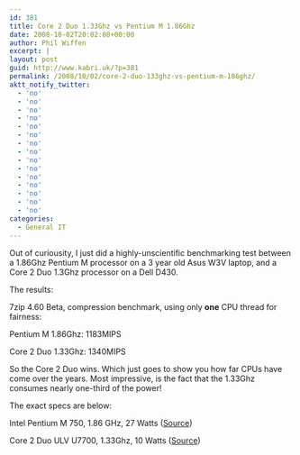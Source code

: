 ```yaml
---
id: 381
title: Core 2 Duo 1.33Ghz vs Pentium M 1.86Ghz
date: 2008-10-02T20:02:08+00:00
author: Phil Wiffen
excerpt: |
layout: post
guid: http://www.kabri.uk/?p=381
permalink: /2008/10/02/core-2-duo-133ghz-vs-pentium-m-186ghz/
aktt_notify_twitter:
  - 'no'
  - 'no'
  - 'no'
  - 'no'
  - 'no'
  - 'no'
  - 'no'
  - 'no'
  - 'no'
  - 'no'
  - 'no'
  - 'no'
  - 'no'
  - 'no'
  - 'no'
categories:
  - General IT
---
```

Out of curiousity, I just did a highly-unscientific benchmarking test between a 1.86Ghz Pentium M processor on a 3 year old Asus W3V laptop, and a Core 2 Duo 1.3Ghz processor on a Dell D430.

The results:

7zip 4.60 Beta, compression benchmark, using only **one** CPU thread for fairness:

Pentium M 1.86Ghz: 1183MIPS

Core 2 Duo 1.33Ghz: 1340MIPS

So the Core 2 Duo wins. Which just goes to show you how far CPUs have come over the years. Most impressive, is the fact that the 1.33Ghz consumes nearly one-third of the power!

The exact specs are below:

Intel Pentium M 750, 1.86 GHz, 27 Watts ([Source](http://en.wikipedia.org/wiki/CPU_power_dissipation))

Core 2 Duo ULV U7700, 1.33Ghz, 10 Watts ([Source](http://en.wikipedia.org/wiki/List_of_Intel_Core_2_microprocessors))